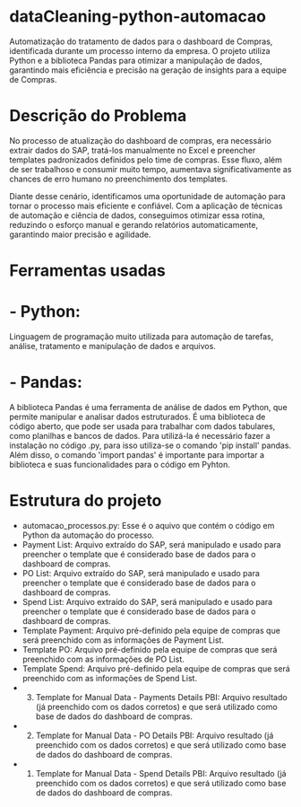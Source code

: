 # dataCleaning-python-automacao
Automatização do tratamento de dados para o dashboard de Compras, identificada durante um processo interno da empresa. O projeto utiliza Python e a biblioteca Pandas para otimizar a manipulação de dados, garantindo mais eficiência e precisão na geração de insights para a equipe de Compras.

# Descrição do Problema
No processo de atualização do dashboard de compras, era necessário extrair dados do SAP, tratá-los manualmente no Excel e preencher templates padronizados definidos pelo time de compras. Esse fluxo, além de ser trabalhoso e consumir muito tempo, aumentava significativamente as chances de erro humano no preenchimento dos templates.

Diante desse cenário, identificamos uma oportunidade de automação para tornar o processo mais eficiente e confiável. Com a aplicação de técnicas de automação e ciência de dados, conseguimos otimizar essa rotina, reduzindo o esforço manual e gerando relatórios automaticamente, garantindo maior precisão e agilidade.

# Ferramentas usadas
# - Python:
Linguagem de programação muito utilizada para automação de tarefas, análise, tratamento e manipulação de dados e arquivos.
# - Pandas:
A biblioteca Pandas é uma ferramenta de análise de dados em Python, que permite manipular e analisar dados estruturados. É uma biblioteca de código aberto, que pode ser usada para trabalhar com dados tabulares, como planilhas e bancos de dados. Para utilizá-la é necessário fazer a instalação no código .py, para isso utiliza-se o comando 'pip install' pandas. Além disso, o comando 'import pandas' é importante para importar a biblioteca e suas funcionalidades para o código em Pyhton.

# Estrutura do projeto
- automacao_processos.py: Esse é o aquivo que contém o código em Python da automação do processo.
- Payment List: Arquivo extraído do SAP, será manipulado e usado para preencher o template que é considerado base de dados para o dashboard de compras.
- PO List: Arquivo extraído do SAP, será manipulado e usado para preencher o template que é considerado base de dados para o dashboard de compras.
- Spend List: Arquivo extraído do SAP, será manipulado e usado para preencher o template que é considerado base de dados para o dashboard de compras.
- Template Payment: Arquivo pré-definido pela equipe de compras que será preenchido com as informações de Payment List.
- Template PO: Arquivo pré-definido pela equipe de compras que será preenchido com as informações de PO List.
- Template Spend: Arquivo pré-definido pela equipe de compras que será preenchido com as informações de Spend List.
- 3. Template for Manual Data - Payments Details PBI: Arquivo resultado (já preenchido com os dados corretos) e que será utilizado como base de dados do dashboard de compras.
- 2. Template for Manual Data - PO Details PBI: Arquivo resultado (já preenchido com os dados corretos) e que será utilizado como base de dados do dashboard de compras.
- 1. Template for Manual Data - Spend Details PBI: Arquivo resultado (já preenchido com os dados corretos) e que será utilizado como base de dados do dashboard de compras.
